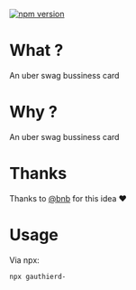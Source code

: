 [![npm version](https://img.shields.io/npm/v/gauthierd-.svg?style=flat-square)](https://www.npmjs.com/package/gauthierd-)


# What ?

An uber swag bussiness card

# Why ?

An uber swag bussiness card

# Thanks

Thanks to [@bnb](https://github.com/bnb/bitandbang) for this idea ❤


# Usage
Via npx:
```
npx gauthierd-
```
